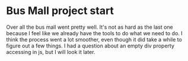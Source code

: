 # Bus Mall project start

Over all the bus mall went pretty well. It's not as hard as the last one because I feel like we already have the tools to do what we need to do. I think the process went a lot smoother, even though it did take a while to figure out a few things. I had a question about an empty div property accessing in js, but I will look it later.
